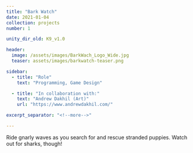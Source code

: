 ```yaml
---
title: "Bark Watch"
date: 2021-01-04
collection: projects
number: 1

unity_dir_old: K9_v1.0

header:
  image: /assets/images/BarkWach_Logo_Wide.jpg
  teaser: assets/images/barkwatch-teaser.png

sidebar:
  - title: "Role"
    text: "Programming, Game Design"

  - title: "In collaboration with:"
    text: "Andrew Dakhil (Art)"
    url: "https://www.andrewdakhil.com/"

excerpt_separator: "<!--more-->"

---
```


Ride gnarly waves as you search for and rescue stranded puppies. Watch out for sharks, though! 